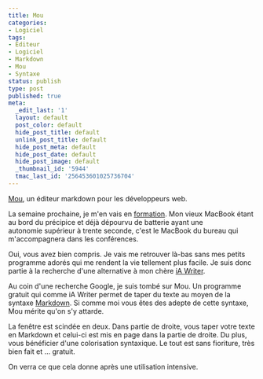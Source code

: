```yaml
---
title: Mou
categories:
- Logiciel
tags:
- Editeur
- Logiciel
- Markdown
- Mou
- Syntaxe
status: publish
type: post
published: true
meta:
  _edit_last: '1'
  layout: default
  post_color: default
  hide_post_title: default
  unlink_post_title: default
  hide_post_meta: default
  hide_post_date: default
  hide_post_image: default
  _thumbnail_id: '5944'
  tmac_last_id: '256453601025736704'
---
```

<a title="Mou" href="http://mouapp.com/">Mou</a>, un éditeur markdown pour les développeurs web.<!--more-->

La semaine prochaine, je m'en vais en <a title="Université Typo3" href="http://t3uni.typo3-fr.org/">formation</a>. Mon vieux MacBook étant au bord du précipice et déjà dépourvu de batterie ayant une autonomie supérieur à trente seconde, c'est le MacBook du bureau qui m'accompagnera dans les conférences.

Oui, vous avez bien compris. Je vais me retrouver là-bas sans mes petits programme adorés qui me rendent la vie tellement plus facile. Je suis donc partie à la recherche d'une alternative à mon chère <a title="iA Writer" href="http://www.iawriter.com/">iA Writer</a>.

Au coin d'une recherche Google, je suis tombé sur Mou. Un programme gratuit qui comme iA Writer permet de taper du texte au moyen de la syntaxe <a title="Markdown sur Daring FireBall" href="http://daringfireball.net/projects/markdown/">Markdown</a>. Si comme moi vous êtes des adepte de cette syntaxe, Mou mérite qu'on s'y attarde.

La fenêtre est scindée en deux. Dans partie de droite, vous taper votre texte en Markdown et celui-ci est mis en page dans la partie de droite. Du plus, vous bénéficier d'une colorisation syntaxique. Le tout est sans fioriture, très bien fait et ... gratuit.

On verra ce que cela donne après une utilisation intensive.
